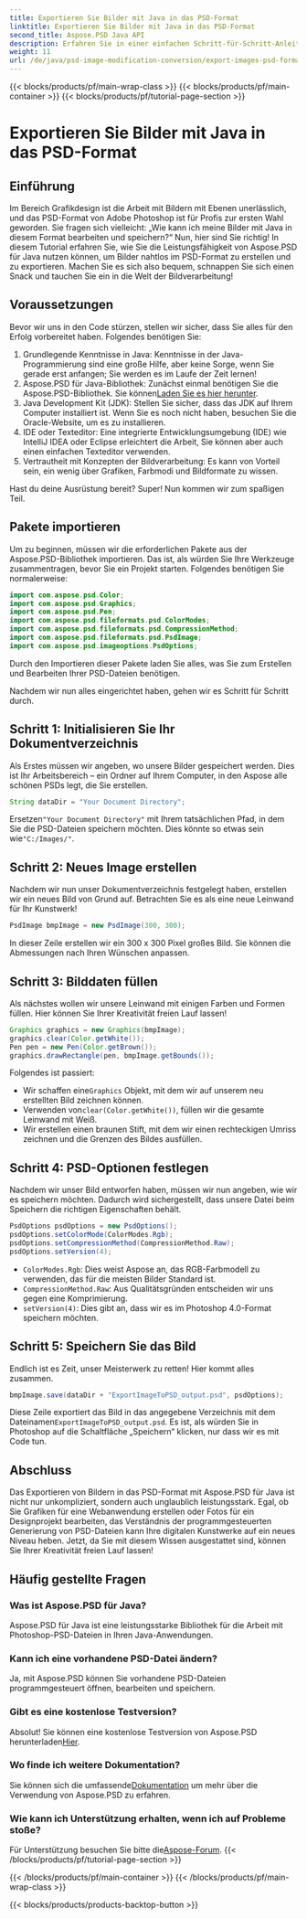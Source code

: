```yaml
---
title: Exportieren Sie Bilder mit Java in das PSD-Format
linktitle: Exportieren Sie Bilder mit Java in das PSD-Format
second_title: Aspose.PSD Java API
description: Erfahren Sie in einer einfachen Schritt-für-Schritt-Anleitung, wie Sie Bilder mit Aspose.PSD für Java in das PSD-Format exportieren. Perfekt für Entwickler und Grafikdesigner.
weight: 11
url: /de/java/psd-image-modification-conversion/export-images-psd-format/
---
```


{{< blocks/products/pf/main-wrap-class >}}
{{< blocks/products/pf/main-container >}}
{{< blocks/products/pf/tutorial-page-section >}}

# Exportieren Sie Bilder mit Java in das PSD-Format

## Einführung

Im Bereich Grafikdesign ist die Arbeit mit Bildern mit Ebenen unerlässlich, und das PSD-Format von Adobe Photoshop ist für Profis zur ersten Wahl geworden. Sie fragen sich vielleicht: „Wie kann ich meine Bilder mit Java in diesem Format bearbeiten und speichern?“ Nun, hier sind Sie richtig! In diesem Tutorial erfahren Sie, wie Sie die Leistungsfähigkeit von Aspose.PSD für Java nutzen können, um Bilder nahtlos im PSD-Format zu erstellen und zu exportieren. Machen Sie es sich also bequem, schnappen Sie sich einen Snack und tauchen Sie ein in die Welt der Bildverarbeitung!

## Voraussetzungen

Bevor wir uns in den Code stürzen, stellen wir sicher, dass Sie alles für den Erfolg vorbereitet haben. Folgendes benötigen Sie:

1. Grundlegende Kenntnisse in Java: Kenntnisse in der Java-Programmierung sind eine große Hilfe, aber keine Sorge, wenn Sie gerade erst anfangen; Sie werden es im Laufe der Zeit lernen!
2.  Aspose.PSD für Java-Bibliothek: Zunächst einmal benötigen Sie die Aspose.PSD-Bibliothek. Sie können[Laden Sie es hier herunter](https://releases.aspose.com/psd/java/).
3. Java Development Kit (JDK): Stellen Sie sicher, dass das JDK auf Ihrem Computer installiert ist. Wenn Sie es noch nicht haben, besuchen Sie die Oracle-Website, um es zu installieren.
4. IDE oder Texteditor: Eine integrierte Entwicklungsumgebung (IDE) wie IntelliJ IDEA oder Eclipse erleichtert die Arbeit, Sie können aber auch einen einfachen Texteditor verwenden.
5. Vertrautheit mit Konzepten der Bildverarbeitung: Es kann von Vorteil sein, ein wenig über Grafiken, Farbmodi und Bildformate zu wissen.

Hast du deine Ausrüstung bereit? Super! Nun kommen wir zum spaßigen Teil.

## Pakete importieren

Um zu beginnen, müssen wir die erforderlichen Pakete aus der Aspose.PSD-Bibliothek importieren. Das ist, als würden Sie Ihre Werkzeuge zusammentragen, bevor Sie ein Projekt starten. Folgendes benötigen Sie normalerweise:

```java
import com.aspose.psd.Color;
import com.aspose.psd.Graphics;
import com.aspose.psd.Pen;
import com.aspose.psd.fileformats.psd.ColorModes;
import com.aspose.psd.fileformats.psd.CompressionMethod;
import com.aspose.psd.fileformats.psd.PsdImage;
import com.aspose.psd.imageoptions.PsdOptions;
```

Durch den Importieren dieser Pakete laden Sie alles, was Sie zum Erstellen und Bearbeiten Ihrer PSD-Dateien benötigen.

Nachdem wir nun alles eingerichtet haben, gehen wir es Schritt für Schritt durch. 

## Schritt 1: Initialisieren Sie Ihr Dokumentverzeichnis

Als Erstes müssen wir angeben, wo unsere Bilder gespeichert werden. Dies ist Ihr Arbeitsbereich – ein Ordner auf Ihrem Computer, in den Aspose alle schönen PSDs legt, die Sie erstellen.

```java
String dataDir = "Your Document Directory";
```
 Ersetzen`"Your Document Directory"` mit Ihrem tatsächlichen Pfad, in dem Sie die PSD-Dateien speichern möchten. Dies könnte so etwas sein wie`"C:/Images/"`. 

## Schritt 2: Neues Image erstellen

Nachdem wir nun unser Dokumentverzeichnis festgelegt haben, erstellen wir ein neues Bild von Grund auf. Betrachten Sie es als eine neue Leinwand für Ihr Kunstwerk!

```java
PsdImage bmpImage = new PsdImage(300, 300);
```
In dieser Zeile erstellen wir ein 300 x 300 Pixel großes Bild. Sie können die Abmessungen nach Ihren Wünschen anpassen. 

## Schritt 3: Bilddaten füllen

Als nächstes wollen wir unsere Leinwand mit einigen Farben und Formen füllen. Hier können Sie Ihrer Kreativität freien Lauf lassen!

```java
Graphics graphics = new Graphics(bmpImage);
graphics.clear(Color.getWhite());
Pen pen = new Pen(Color.getBrown());
graphics.drawRectangle(pen, bmpImage.getBounds());
```
Folgendes ist passiert:
-  Wir schaffen eine`Graphics` Objekt, mit dem wir auf unserem neu erstellten Bild zeichnen können.
-  Verwenden von`clear(Color.getWhite())`, füllen wir die gesamte Leinwand mit Weiß.
- Wir erstellen einen braunen Stift, mit dem wir einen rechteckigen Umriss zeichnen und die Grenzen des Bildes ausfüllen.

## Schritt 4: PSD-Optionen festlegen

Nachdem wir unser Bild entworfen haben, müssen wir nun angeben, wie wir es speichern möchten. Dadurch wird sichergestellt, dass unsere Datei beim Speichern die richtigen Eigenschaften behält.

```java
PsdOptions psdOptions = new PsdOptions();
psdOptions.setColorMode(ColorModes.Rgb);
psdOptions.setCompressionMethod(CompressionMethod.Raw);
psdOptions.setVersion(4);
```
- `ColorModes.Rgb`: Dies weist Aspose an, das RGB-Farbmodell zu verwenden, das für die meisten Bilder Standard ist.
- `CompressionMethod.Raw`: Aus Qualitätsgründen entscheiden wir uns gegen eine Komprimierung.
- `setVersion(4)`: Dies gibt an, dass wir es im Photoshop 4.0-Format speichern möchten.

## Schritt 5: Speichern Sie das Bild

Endlich ist es Zeit, unser Meisterwerk zu retten! Hier kommt alles zusammen. 

```java
bmpImage.save(dataDir + "ExportImageToPSD_output.psd", psdOptions);
```
 Diese Zeile exportiert das Bild in das angegebene Verzeichnis mit dem Dateinamen`ExportImageToPSD_output.psd`. Es ist, als würden Sie in Photoshop auf die Schaltfläche „Speichern“ klicken, nur dass wir es mit Code tun.

## Abschluss

Das Exportieren von Bildern in das PSD-Format mit Aspose.PSD für Java ist nicht nur unkompliziert, sondern auch unglaublich leistungsstark. Egal, ob Sie Grafiken für eine Webanwendung erstellen oder Fotos für ein Designprojekt bearbeiten, das Verständnis der programmgesteuerten Generierung von PSD-Dateien kann Ihre digitalen Kunstwerke auf ein neues Niveau heben. Jetzt, da Sie mit diesem Wissen ausgestattet sind, können Sie Ihrer Kreativität freien Lauf lassen!

## Häufig gestellte Fragen

### Was ist Aspose.PSD für Java?
Aspose.PSD für Java ist eine leistungsstarke Bibliothek für die Arbeit mit Photoshop-PSD-Dateien in Ihren Java-Anwendungen.

### Kann ich eine vorhandene PSD-Datei ändern?
Ja, mit Aspose.PSD können Sie vorhandene PSD-Dateien programmgesteuert öffnen, bearbeiten und speichern.

### Gibt es eine kostenlose Testversion?
 Absolut! Sie können eine kostenlose Testversion von Aspose.PSD herunterladen[Hier](https://releases.aspose.com/).

### Wo finde ich weitere Dokumentation?
 Sie können sich die umfassende[Dokumentation](https://reference.aspose.com/psd/java/) um mehr über die Verwendung von Aspose.PSD zu erfahren.

### Wie kann ich Unterstützung erhalten, wenn ich auf Probleme stoße?
 Für Unterstützung besuchen Sie bitte die[Aspose-Forum](https://forum.aspose.com/c/psd/34).
{{< /blocks/products/pf/tutorial-page-section >}}

{{< /blocks/products/pf/main-container >}}
{{< /blocks/products/pf/main-wrap-class >}}

{{< blocks/products/products-backtop-button >}}
